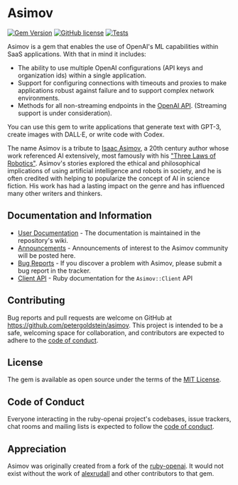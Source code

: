 # Asimov

[![Gem Version](https://badge.fury.io/rb/asimov.svg)](https://badge.fury.io/rb/asimov)
[![GitHub license](https://img.shields.io/badge/license-MIT-blue.svg)](https://github.com/petergoldstein/asimov/blob/main/LICENSE.txt)
[![Tests](https://github.com/petergoldstein/asimov/actions/workflows/ci.yml/badge.svg)](https://github.com/petergoldstein/asimov/actions/workflows/ci.yml)

Asimov is a gem that enables the use of OpenAI's ML capabilities within SaaS applications.  With that in mind it includes:

* The ability to use multiple OpenAI configurations (API keys and organization ids) within a single application.
* Support for configuring connections with timeouts and proxies to make applications robust against failure and to support complex network environments.
* Methods for all non-streaming endpoints in the [OpenAI API](https://openai.com/blog/openai-api/).  (Streaming support is under consideration).


You can use this gem to write applications that generate text with GPT-3, create images with DALL·E, or write code with Codex.

The name Asimov is a tribute to [Isaac Asimov](https://en.wikipedia.org/wiki/Isaac_Asimov), a 20th century author whose work referenced AI extensively, most famously with his ["Three Laws of Robotics"](https://en.wikipedia.org/wiki/Three_Laws_of_Robotics). Asimov's stories explored the ethical and philosophical implications of using artificial intelligence and robots in society, and he is often credited with helping to popularize the concept of AI in science fiction. His work has had a lasting impact on the genre and has influenced many other writers and thinkers.


## Documentation and Information

* [User Documentation](https://github.com/petergoldstein/asimov/wiki) - The documentation is maintained in the repository's wiki.  
* [Announcements](https://github.com/petergoldstein/asimov/discussions/categories/announcements) - Announcements of interest to the Asimov community will be posted here.
* [Bug Reports](https://github.com/petergoldstein/asimov/issues) - If you discover a problem with Asimov, please submit a bug report in the tracker.
* [Client API](https://rubydoc.info/github/petergoldstein/asimov/Asimov/Client) - Ruby documentation for the `Asimov::Client` API

## Contributing

Bug reports and pull requests are welcome on GitHub at <https://github.com/petergoldstein/asimov>. This project is intended to be a safe, welcoming space for collaboration, and contributors are expected to adhere to the [code of conduct](https://github.com/petergoldstein/asimov/blob/main/CODE_OF_CONDUCT.md).

## License

The gem is available as open source under the terms of the [MIT License](https://opensource.org/licenses/MIT).

## Code of Conduct

Everyone interacting in the ruby-openai project's codebases, issue trackers, chat rooms and mailing lists is expected to follow the [code of conduct](https://github.com/petergoldstein/asimov/blob/main/CODE_OF_CONDUCT.md).

## Appreciation

Asimov was originally created from a fork of the [ruby-openai](https://github.com/alexrudall/ruby-openai).  It would not exist without the work of [alexrudall](https://github.com/alexrudall) and other contributors to that gem.
